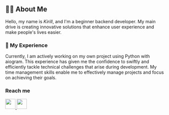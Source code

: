 ## 👨‍💻 About Me
Hello, my name is *Kirill*, and I'm a beginner backend developer. My main drive is creating innovative solutions that enhance user experience and make people's lives easier.

### 🔧 My Experience
Currently, I am actively working on my own project using Python with aiogram. This experience has given me the confidence to swiftly and efficiently tackle technical challenges that arise during development. My time management skills enable me to effectively manage projects and focus on achieving their goals.

### Reach me
<a href="https://t.me/reydotcom">
    <img width="32" height="32" src="https://img.icons8.com/color/48/telegram-app--v1.png"/>
<a href="https://discord.com/user/1009007168802017360">
    <img width="32" height="32" src="https://img.icons8.com/color/48/discord-logo.png" />



